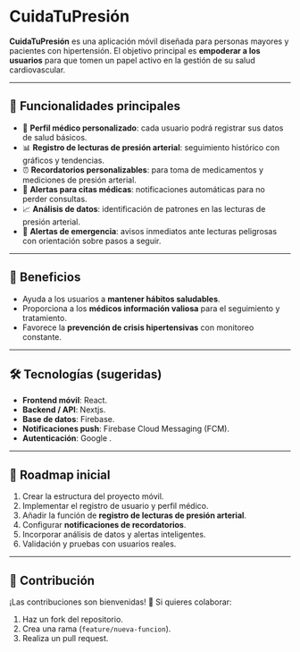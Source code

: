 # CuidaTuPresión

**CuidaTuPresión** es una aplicación móvil diseñada para personas mayores y pacientes con hipertensión.
El objetivo principal es **empoderar a los usuarios** para que tomen un papel activo en la gestión de su salud cardiovascular.

---

## 📱 Funcionalidades principales

* 👤 **Perfil médico personalizado**: cada usuario podrá registrar sus datos de salud básicos.
* 📊 **Registro de lecturas de presión arterial**: seguimiento histórico con gráficos y tendencias.
* ⏰ **Recordatorios personalizables**: para toma de medicamentos y mediciones de presión arterial.
* 📅 **Alertas para citas médicas**: notificaciones automáticas para no perder consultas.
* 📈 **Análisis de datos**: identificación de patrones en las lecturas de presión arterial.
* 🚨 **Alertas de emergencia**: avisos inmediatos ante lecturas peligrosas con orientación sobre pasos a seguir.

---

## 🎯 Beneficios

* Ayuda a los usuarios a **mantener hábitos saludables**.
* Proporciona a los **médicos información valiosa** para el seguimiento y tratamiento.
* Favorece la **prevención de crisis hipertensivas** con monitoreo constante.

---

## 🛠️ Tecnologías (sugeridas)

* **Frontend móvil**: React.
* **Backend / API**: Nextjs.
* **Base de datos**: Firebase.
* **Notificaciones push**: Firebase Cloud Messaging (FCM).
* **Autenticación**: Google .

---

## 🚀 Roadmap inicial

1. Crear la estructura del proyecto móvil.
2. Implementar el registro de usuario y perfil médico.
3. Añadir la función de **registro de lecturas de presión arterial**.
4. Configurar **notificaciones de recordatorios**.
5. Incorporar análisis de datos y alertas inteligentes.
6. Validación y pruebas con usuarios reales.

---

## 🤝 Contribución

¡Las contribuciones son bienvenidas! 🎉
Si quieres colaborar:

1. Haz un fork del repositorio.
2. Crea una rama (`feature/nueva-funcion`).
3. Realiza un pull request.
